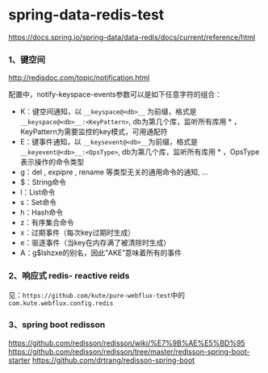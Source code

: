 # spring-data-redis-test


https://docs.spring.io/spring-data/data-redis/docs/current/reference/html


### 1、键空间

http://redisdoc.com/topic/notification.html

配置中，notify-keyspace-events参数可以是如下任意字符的组合：

- K：键空间通知，以 `__keyspace@<db>__` 为前缀，格式是 `__keyspace@<db>__:<KeyPattern>`, db为第几个库，监听所有库用 *  ，KeyPattern为需要监控的key模式，可用通配符
- E：键事件通知，以 `__keysevent@<db>__`为前缀，格式是 `__keyevent@<db>__:<OpsType>`, db为第几个库，监听所有库用 *  ，OpsType表示操作的命令类型
- g：del , expipre , rename 等类型无关的通用命令的通知, ...
- $：String命令
- l：List命令
- s：Set命令
- h：Hash命令
- z：有序集合命令
- x：过期事件（每次key过期时生成）
- e：驱逐事件（当key在内存满了被清除时生成）
- A：g$lshzxe的别名，因此”AKE”意味着所有的事件

### 2、响应式 redis- reactive reids

见：`https://github.com/kute/pure-webflux-test`中的`com.kute.webflux.config.redis`


### 3、spring boot redisson

https://github.com/redisson/redisson/wiki/%E7%9B%AE%E5%BD%95
https://github.com/redisson/redisson/tree/master/redisson-spring-boot-starter
https://github.com/drtrang/redisson-spring-boot
